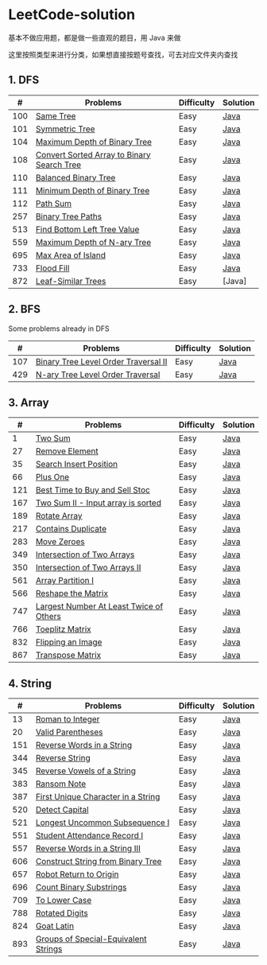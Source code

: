 # LeetCode-solution

基本不做应用题，都是做一些直观的题目，用 Java 来做

这里按照类型来进行分类，如果想直接按题号查找，可去对应文件夹内查找

## 1. DFS

|#  |Problems|Difficulty|Solution|
|-  |- 		 |-   		|-       |
|100|[Same Tree](https://leetcode.com/problems/same-tree/description/)|Easy|[Java](https://github.com/lihanxiang/LeetCode-solution/blob/master/1-100/100.%20Same%20Tree)|
|101|[Symmetric Tree](https://leetcode.com/problems/symmetric-tree/description/)|Easy|[Java](https://github.com/lihanxiang/LeetCode-solution/blob/master/101-200/101.%20Symmetric%20Tree)
|104|[Maximum Depth of Binary Tree](https://leetcode.com/problems/maximum-depth-of-binary-tree/description/)|Easy|[Java](https://github.com/lihanxiang/LeetCode-solution/blob/master/101-200/104.%20Maximum%20Depth%20of%20Binary%20Tree)
|108|[Convert Sorted Array to Binary Search Tree](https://leetcode.com/problems/convert-sorted-array-to-binary-search-tree/description/)|Easy|[Java](https://github.com/lihanxiang/LeetCode-solution/blob/master/101-200/108.%20Convert%20Sorted%20Array%20to%20Binary%20Search%20Tree)
|110|[Balanced Binary Tree](https://leetcode.com/problems/balanced-binary-tree/description/)|Easy|[Java](https://github.com/lihanxiang/LeetCode-solution/blob/master/101-200/110.%20Balanced%20Binary%20Tree)|Easy|[Java](https://github.com/lihanxiang/LeetCode-solution/blob/master/101-200/110.%20Balanced%20Binary%20Tree)
|111|[Minimum Depth of Binary Tree](https://leetcode.com/problems/minimum-depth-of-binary-tree/description/)|Easy|[Java](https://github.com/lihanxiang/LeetCode-solution/blob/master/101-200/111.%20Minimum%20Depth%20of%20Binary%20Tree)|
|112|[Path Sum](https://leetcode.com/problems/path-sum/description/)|Easy|[Java](https://github.com/lihanxiang/LeetCode-solution/blob/master/101-200/112.%20Path%20Sum)
|257|[Binary Tree Paths](https://leetcode.com/problems/binary-tree-paths/description/)|Easy|[Java](https://github.com/lihanxiang/LeetCode-solution/blob/master/201-300/257.%20Binary%20Tree%20Paths)
|513|[Find Bottom Left Tree Value](https://leetcode.com/problems/find-bottom-left-tree-value/description/)|Easy|[Java](https://github.com/lihanxiang/LeetCode-solution/blob/master/501-600/513.%20Find%20Bottom%20Left%20Tree%20Value)
|559|[Maximum Depth of N-ary Tree](https://leetcode.com/problems/maximum-depth-of-n-ary-tree/description/)|Easy|[Java](https://github.com/lihanxiang/LeetCode-solution/blob/master/501-600/559.%20Maximum%20Depth%20of%20N-ary%20Tree)
|695|[Max Area of Island](https://leetcode.com/problems/max-area-of-island/description/)|Easy|[Java](https://github.com/lihanxiang/LeetCode-solution/blob/master/601-700/695.%20Max%20Area%20of%20Island)
|733|[Flood Fill](https://leetcode.com/problems/flood-fill/description/)|Easy|[Java](https://github.com/lihanxiang/LeetCode-solution/blob/master/701-800/733.%20Flood%20Fill)
|872|[Leaf-Similar Trees](https://leetcode.com/problems/leaf-similar-trees/description/)|Easy|[Java]

## 2. BFS

Some problems already in DFS

|#  |Problems|Difficulty|Solution|
|-  |- 		 |-   		|-       |
|107|[Binary Tree Level Order Traversal II](https://leetcode.com/problems/binary-tree-level-order-traversal-ii/description/)|Easy|[Java](https://github.com/lihanxiang/LeetCode-solution/blob/master/101-200/107.%20Binary%20Tree%20Level%20Order%20Traversal%20II)
|429|[N-ary Tree Level Order Traversal](https://leetcode.com/problems/n-ary-tree-level-order-traversal/description/)|Easy|[Java](https://github.com/lihanxiang/LeetCode-solution/blob/master/401-500/429.%20N-ary%20Tree%20Level%20Order%20Traversal)

## 3. Array

|#  |Problems|Difficulty|Solution|
|-  |- 		 |-   		|-       |
|1  |[Two Sum](https://leetcode.com/problems/two-sum/description/)|Easy|[Java](https://github.com/lihanxiang/LeetCode-solution/blob/master/1-100/1.%20Two%20Sum)
|27 |[Remove Element](https://leetcode.com/problems/remove-element/description/)|Easy|[Java](https://github.com/lihanxiang/LeetCode-solution/blob/master/1-100/27.%20Remove%20Element)
|35 |[Search Insert Position](https://leetcode.com/problems/search-insert-position/description/)|Easy|[Java](https://github.com/lihanxiang/LeetCode-solution/blob/master/1-100/35.%20Search%20Insert%20Position)
|66 |[Plus One](https://leetcode.com/problems/plus-one/description/)|Easy|[Java](https://github.com/lihanxiang/LeetCode-solution/blob/master/1-100/66.%20Plus%20One)
|121|[Best Time to Buy and Sell Stoc](https://leetcode.com/problems/best-time-to-buy-and-sell-stock/description/)|Easy|[Java](https://github.com/lihanxiang/LeetCode-solution/blob/master/101-200/121.%20Best%20Time%20to%20Buy%20and%20Sell%20Stock)
|167|[Two Sum II - Input array is sorted](https://leetcode.com/problems/two-sum-ii-input-array-is-sorted/description/)|Easy|[Java](https://github.com/lihanxiang/LeetCode-solution/blob/master/101-200/167.%20Two%20Sum%20II%20-%20Input%20array%20is%20sorted)
|189|[Rotate Array](https://leetcode.com/problems/rotate-array/description/)|Easy|[Java](https://github.com/lihanxiang/LeetCode-solution/blob/master/101-200/189.%20Rotate%20Array)
|217|[Contains Duplicate](https://leetcode.com/problems/contains-duplicate/description/)|Easy|[Java](https://github.com/lihanxiang/LeetCode-solution/blob/master/201-300/217.%20Contains%20Duplicate)
|283|[Move Zeroes](https://leetcode.com/problems/move-zeroes/description/)|Easy|[Java](https://github.com/lihanxiang/LeetCode-solution/blob/master/201-300/283.%20Move%20Zeroes)
|349|[Intersection of Two Arrays](https://leetcode.com/problems/intersection-of-two-arrays/description/)|Easy|[Java](https://github.com/lihanxiang/LeetCode-solution/blob/master/301-400/349.%20Intersection%20of%20Two%20Arrays)
|350|[Intersection of Two Arrays II](https://leetcode.com/problems/intersection-of-two-arrays-ii/description/)|Easy|[Java](https://github.com/lihanxiang/LeetCode-solution/blob/master/301-400/350.%20Intersection%20of%20Two%20Arrays%20II)
|561|[Array Partition I](https://leetcode.com/problems/array-partition-i/description/)|Easy|[Java](https://github.com/lihanxiang/LeetCode-solution/blob/master/501-600/561.%20Array%20Partition%20I)
|566|[Reshape the Matrix](https://leetcode.com/problems/reshape-the-matrix/description/)|Easy|[Java](https://github.com/lihanxiang/LeetCode-solution/blob/master/501-600/566.%20Reshape%20the%20Matrix)
|747|[Largest Number At Least Twice of Others](https://leetcode.com/problems/largest-number-at-least-twice-of-others/description/)|Easy|[Java](https://github.com/lihanxiang/LeetCode-solution/blob/master/701-800/747.%20Largest%20Number%20At%20Least%20Twice%20of%20Others)
|766|[Toeplitz Matrix](https://leetcode.com/problems/toeplitz-matrix/description/)|Easy|[Java](https://github.com/lihanxiang/LeetCode-solution/blob/master/701-800/766.%20Toeplitz%20Matrix)
|832|[Flipping an Image](https://leetcode.com/problems/flipping-an-image/description/)|Easy|[Java](https://github.com/lihanxiang/LeetCode-solution/blob/master/800%2B/832.%20Flipping%20an%20Image)
|867|[Transpose Matrix](https://leetcode.com/problems/transpose-matrix/description/)|Easy|[Java](https://github.com/lihanxiang/LeetCode-solution/blob/master/800%2B/867.%20Transpose%20Matrix)

## 4. String

|#  |Problems|Difficulty|Solution|
|-  |- 		 |-   		|-       |
|13 |[Roman to Integer](https://leetcode.com/problems/roman-to-integer)|Easy|[Java](https://github.com/lihanxiang/LeetCode-solution/blob/master/1-100/13.%20Roman%20to%20Integer)
|20 |[Valid Parentheses](https://leetcode.com/problems/valid-parentheses)|Easy|[Java](https://github.com/lihanxiang/LeetCode-solution/blob/master/1-100/20.%20Valid%20Parentheses)
|151|[Reverse Words in a String](https://leetcode.com/problems/reverse-words-in-a-string)|Easy|[Java](https://github.com/lihanxiang/LeetCode-solution/blob/master/101-200/151.%20Reverse%20Words%20in%20a%20String)
|344|[Reverse String](https://leetcode.com/problems/reverse-string)|Easy|[Java](https://github.com/lihanxiang/LeetCode-solution/blob/master/301-400/344.%20Reverse%20String)
|345|[Reverse Vowels of a String](https://leetcode.com/problems/reverse-vowels-of-a-string)|Easy|[Java](https://github.com/lihanxiang/LeetCode-solution/blob/master/301-400/345.%20Reverse%20Vowels%20of%20a%20String)
|383|[Ransom Note](https://leetcode.com/problems/ransom-note)|Easy|[Java](https://github.com/lihanxiang/LeetCode-solution/blob/master/301-400/383.%20Ransom%20Note)
|387|[First Unique Character in a String](https://leetcode.com/problems/first-unique-character-in-a-string)|Easy|[Java](https://github.com/lihanxiang/LeetCode-solution/blob/master/301-400/387.%20First%20Unique%20Character%20in%20a%20String)
|520|[Detect Capital](https://leetcode.com/problems/detect-capital)|Easy|[Java](https://github.com/lihanxiang/LeetCode-solution/blob/master/501-600/520.%20Detect%20Capital)
|521|[Longest Uncommon Subsequence I](https://leetcode.com/problems/longest-uncommon-subsequence-i)|Easy|[Java](https://github.com/lihanxiang/LeetCode-solution/blob/master/501-600/521.%20Longest%20Uncommon%20Subsequence%20I)
|551|[Student Attendance Record I](https://leetcode.com/problems/student-attendance-record-i)|Easy|[Java](https://github.com/lihanxiang/LeetCode-solution/blob/master/501-600/551.%20Student%20Attendance%20Record%20I)
|557|[Reverse Words in a String III](https://leetcode.com/problems/reverse-words-in-a-string-iii)|Easy|[Java](https://github.com/lihanxiang/LeetCode-solution/blob/master/501-600/557.%20Reverse%20Words%20in%20a%20String%20III)
|606|[Construct String from Binary Tree](https://leetcode.com/problems/construct-string-from-binary-tree)|Easy|[Java](https://github.com/lihanxiang/LeetCode-solution/blob/master/601-700/606.%20Construct%20String%20from%20Binary%20Tree)
|657|[Robot Return to Origin](https://leetcode.com/problems/robot-return-to-origin)|Easy|[Java](https://github.com/lihanxiang/LeetCode-solution/blob/master/601-700/657.%20Robot%20Return%20to%20Origin)
|696|[Count Binary Substrings](https://leetcode.com/problems/count-binary-substrings)|Easy|[Java](https://github.com/lihanxiang/LeetCode-solution/blob/master/601-700/696.%20Count%20Binary%20Substrings)
|709|[To Lower Case](https://leetcode.com/problems/to-lower-case)|Easy|[Java](https://github.com/lihanxiang/LeetCode-solution/blob/master/701-800/709.%20To%20Lower%20Case)
|788|[Rotated Digits](https://leetcode.com/problems/rotated-digits)|Easy|[Java](https://github.com/lihanxiang/LeetCode-solution/blob/master/701-800/788.%20Rotated%20Digits)
|824|[Goat Latin](https://leetcode.com/problems/goat-latin)|Easy|[Java](https://github.com/lihanxiang/LeetCode-solution/blob/master/800%2B/824.%20Goat%20Latin)
|893|[Groups of Special-Equivalent Strings](https://leetcode.com/problems/groups-of-special-equivalent-strings)|Easy|[Java](https://github.com/lihanxiang/LeetCode-solution/blob/master/800%2B/893.%20Groups%20of%20Special-Equivalent%20Strings)